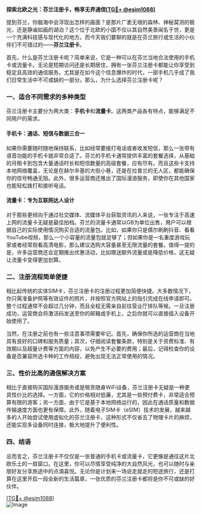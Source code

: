 **探索北欧之光：芬兰注册卡，畅享无界通信[[TG💪+ @esim1088](https://t.me/s/esim1088)]**

提到芬兰，你脑海中会浮现出怎样的画面？是那片广袤无垠的森林、神秘莫测的极光，还是静谧如画的湖泊？这个位于北欧的小国不仅以其自然美景闻名于世，更是一个充满科技感与现代化的地方。而今天我们要聊的就是在芬兰旅行或生活的小伙伴们不可错过的——**芬兰注册卡**。

首先，什么是芬兰注册卡呢？简单来说，它是一种可以在芬兰当地合法使用的手机卡或流量卡。无论是短期访问还是长期居住，拥有一张芬兰注册卡都能让你享受到稳定且高效的通信服务。尤其是在如今这个信息爆炸的时代，一部手机几乎成了我们日常生活中不可或缺的一部分。那么，为什么选择芬兰注册卡呢？

### 一、适合不同需求的多种类型

芬兰注册卡主要分为两大类：**手机卡**和**流量卡**。这两类产品各有特点，能够满足不同用户的需求。

#### 手机卡：通话、短信与数据三合一
如果你需要随时随地保持联系，比如经常要接打电话或者收发短信，那么一张带有语音功能的手机卡就非常合适了。芬兰的手机卡通常提供丰富的套餐选择，从基础的月租卡到包含大量通话时长和短信数量的高级套餐，应有尽有。而且这些卡支持本地网络覆盖，无论是在赫尔辛基的大街小巷，还是在拉普兰的无人区，都能确保你的信号畅通无阻。此外，很多运营商还推出了国际漫游服务，即使你在其他国家也能轻松拨打和接听电话。

#### 流量卡：专为互联网达人设计
对于那些更倾向于通过社交媒体、流媒体平台获取资讯的人来说，一张专注于高速上网的流量卡无疑是最佳拍档。芬兰的流量卡通常以GB为单位出售，用户可以根据自己的实际使用情况购买合适的流量包。比如，如果你只是偶尔刷刷抖音、看看YouTube视频，那么一个小容量的流量包就足够了；但如果你是一名重度游戏玩家或者经常观看高清电影，那么建议选购大容量甚至无限流量的套餐。值得一提的是，许多运营商还会定期推出优惠活动，比如赠送额外流量或是降低价格，这无疑让流量卡变得更加划算。

### 二、注册流程简单便捷

相比起传统的实体SIM卡，芬兰注册卡的注册过程更加简便快捷。大多数情况下，你只需准备护照等有效证件的照片，并按照官方网站上的指引完成在线申请即可。整个过程通常不会超过几分钟，而且全程无需亲自前往营业厅排队等候。一旦注册成功，运营商会将激活码发送至你的邮箱或手机上，之后你就可以直接插入设备开始使用了。

当然，在注册之前也有一些注意事项需要牢记。首先，确保你所选的运营商在当地具有良好的口碑和服务质量；其次，仔细阅读套餐条款，特别是关于资费标准、有效期以及超量计费等方面的内容，以免产生不必要的费用；最后，记得检查你的设备是否兼容所选卡种的工作频段，避免出现无法正常使用的情况。

### 三、性价比高的通信解决方案

相比于直接购买国际漫游服务或是租赁随身WiFi设备，芬兰注册卡无疑是一种更具性价比的选择。一方面，它的价格相对低廉，尤其是一些预付费卡，非常适合预算有限的游客；另一方面，由于它是基于本地网络运行的，因此在通话质量和数据传输速度方面也更有保障。此外，随着电子SIM卡（eSIM）技术的发展，越来越多的人开始尝试使用虚拟化的芬兰注册卡，这种形式不仅省去了物理卡片的麻烦，还能实现多设备同时连接，极大地提升了便利性。

### 四、结语

总而言之，芬兰注册卡不仅仅是一张普通的手机卡或流量卡，它更像是通往这片北欧乐土的一扇窗口。在这里，你可以尽情享受纯净的大自然风光，也可以随时与亲朋好友分享旅途中的点滴喜悦。无论你是计划来一场说走就走的短途旅行，还是打算在这里开启一段全新的生活篇章，一张优质的芬兰注册卡都将是你不可或缺的好伙伴。

[[TG💪+ @esim1088](https://t.me/s/esim1088)]  
![Image](https://i.postimg.cc/4NQfJmqS/Snipaste-2025-05-13-00-14-12.png)